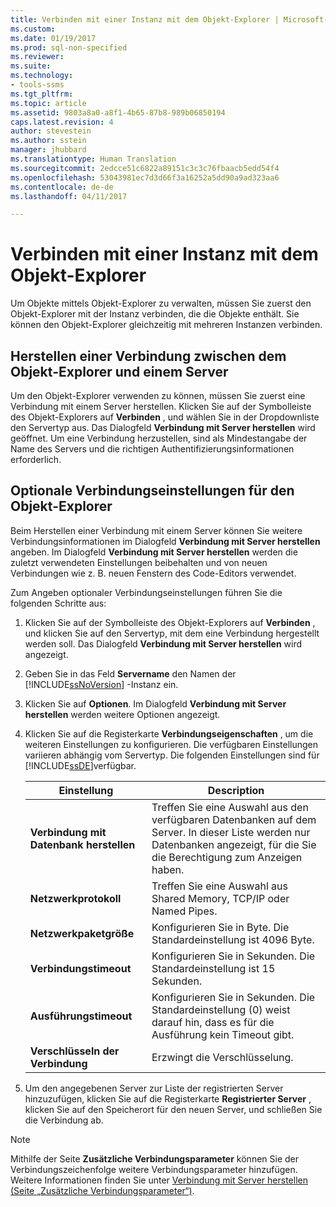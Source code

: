 ```yaml
---
title: Verbinden mit einer Instanz mit dem Objekt-Explorer | Microsoft-Dokumentation
ms.custom: 
ms.date: 01/19/2017
ms.prod: sql-non-specified
ms.reviewer: 
ms.suite: 
ms.technology:
- tools-ssms
ms.tgt_pltfrm: 
ms.topic: article
ms.assetid: 9803a8a0-a8f1-4b65-87b8-989b06850194
caps.latest.revision: 4
author: stevestein
ms.author: sstein
manager: jhubbard
ms.translationtype: Human Translation
ms.sourcegitcommit: 2edcce51c6822a89151c3c3c76fbaacb5edd54f4
ms.openlocfilehash: 53043981ec7d3d66f3a16252a5dd90a9ad323aa6
ms.contentlocale: de-de
ms.lasthandoff: 04/11/2017

---
```

# <a name="connect-to-an-instance-from-object-explorer"></a>Verbinden mit einer Instanz mit dem Objekt-Explorer
Um Objekte mittels Objekt-Explorer zu verwalten, müssen Sie zuerst den Objekt-Explorer mit der Instanz verbinden, die die Objekte enthält. Sie können den Objekt-Explorer gleichzeitig mit mehreren Instanzen verbinden.  
  
## <a name="connecting-object-explorer-to-a-server"></a>Herstellen einer Verbindung zwischen dem Objekt-Explorer und einem Server  
Um den Objekt-Explorer verwenden zu können, müssen Sie zuerst eine Verbindung mit einem Server herstellen. Klicken Sie auf der Symbolleiste des Objekt-Explorers auf **Verbinden** , und wählen Sie in der Dropdownliste den Servertyp aus. Das Dialogfeld **Verbindung mit Server herstellen** wird geöffnet. Um eine Verbindung herzustellen, sind als Mindestangabe der Name des Servers und die richtigen Authentifizierungsinformationen erforderlich.  
  
## <a name="optional-object-explorer-connection-settings"></a>Optionale Verbindungseinstellungen für den Objekt-Explorer  
Beim Herstellen einer Verbindung mit einem Server können Sie weitere Verbindungsinformationen im Dialogfeld **Verbindung mit Server herstellen** angeben. Im Dialogfeld **Verbindung mit Server herstellen** werden die zuletzt verwendeten Einstellungen beibehalten und von neuen Verbindungen wie z. B. neuen Fenstern des Code-Editors verwendet.  
  
Zum Angeben optionaler Verbindungseinstellungen führen Sie die folgenden Schritte aus:  
  
1.  Klicken Sie auf der Symbolleiste des Objekt-Explorers auf **Verbinden** , und klicken Sie auf den Servertyp, mit dem eine Verbindung hergestellt werden soll. Das Dialogfeld **Verbindung mit Server herstellen** wird angezeigt.  
  
2.  Geben Sie in das Feld **Servername** den Namen der [!INCLUDE[ssNoVersion](../../includes/ssnoversion_md.md)] -Instanz ein.  
  
3.  Klicken Sie auf **Optionen**. Im Dialogfeld **Verbindung mit Server herstellen** werden weitere Optionen angezeigt.  
  
4.  Klicken Sie auf die Registerkarte **Verbindungseigenschaften** , um die weiteren Einstellungen zu konfigurieren. Die verfügbaren Einstellungen variieren abhängig vom Servertyp. Die folgenden Einstellungen sind für [!INCLUDE[ssDE](../../includes/ssde_md.md)]verfügbar.  
  
    |Einstellung|Description|  
    |-----------|---------------|  
    |**Verbindung mit Datenbank herstellen**|Treffen Sie eine Auswahl aus den verfügbaren Datenbanken auf dem Server. In dieser Liste werden nur Datenbanken angezeigt, für die Sie die Berechtigung zum Anzeigen haben.|  
    |**Netzwerkprotokoll**|Treffen Sie eine Auswahl aus Shared Memory, TCP/IP oder Named Pipes.|  
    |**Netzwerkpaketgröße**|Konfigurieren Sie in Byte. Die Standardeinstellung ist 4096 Byte.|  
    |**Verbindungstimeout**|Konfigurieren Sie in Sekunden. Die Standardeinstellung ist 15 Sekunden.|  
    |**Ausführungstimeout**|Konfigurieren Sie in Sekunden. Die Standardeinstellung (0) weist darauf hin, dass es für die Ausführung kein Timeout gibt.|  
    |**Verschlüsseln der Verbindung**|Erzwingt die Verschlüsselung.|  
  
5.  Um den angegebenen Server zur Liste der registrierten Server hinzuzufügen, klicken Sie auf die Registerkarte **Registrierter Server** , klicken Sie auf den Speicherort für den neuen Server, und schließen Sie die Verbindung ab.  
  
> [!NOTE]  
> Mithilfe der Seite **Zusätzliche Verbindungsparameter** können Sie der Verbindungszeichenfolge weitere Verbindungsparameter hinzufügen. Weitere Informationen finden Sie unter [Verbindung mit Server herstellen &#40;Seite „Zusätzliche Verbindungsparameter“&#41;](../../ssms/f1-help/connect-to-server-additional-connection-parameters-page.md).  
  

